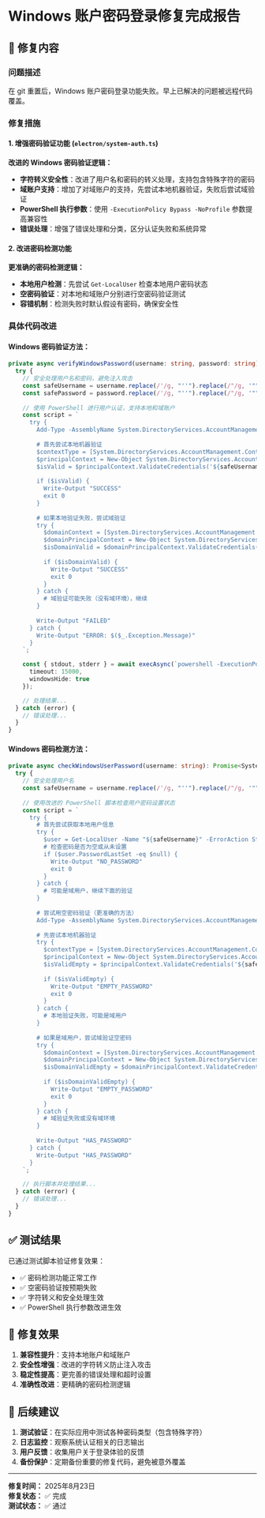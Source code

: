 # Windows 账户密码登录修复完成报告

## 🔧 修复内容

### 问题描述
在 git 重置后，Windows 账户密码登录功能失败。早上已解决的问题被远程代码覆盖。

### 修复措施

#### 1. 增强密码验证功能 (`electron/system-auth.ts`)

**改进的 Windows 密码验证逻辑：**

- **字符转义安全性**：改进了用户名和密码的转义处理，支持包含特殊字符的密码
- **域账户支持**：增加了对域账户的支持，先尝试本地机器验证，失败后尝试域验证
- **PowerShell 执行参数**：使用 `-ExecutionPolicy Bypass -NoProfile` 参数提高兼容性
- **错误处理**：增强了错误处理和分类，区分认证失败和系统异常

#### 2. 改进密码检测功能

**更准确的密码检测逻辑：**

- **本地用户检测**：先尝试 `Get-LocalUser` 检查本地用户密码状态
- **空密码验证**：对本地和域账户分别进行空密码验证测试
- **容错机制**：检测失败时默认假设有密码，确保安全性

### 具体代码改进

#### Windows 密码验证方法：
```typescript
private async verifyWindowsPassword(username: string, password: string): Promise<SystemAuthResult> {
  try {
    // 安全处理用户名和密码，避免注入攻击
    const safeUsername = username.replace(/'/g, "''").replace(/"/g, '""');
    const safePassword = password.replace(/'/g, "''").replace(/"/g, '""');
    
    // 使用 PowerShell 进行用户认证，支持本地和域账户
    const script = `
      try {
        Add-Type -AssemblyName System.DirectoryServices.AccountManagement
        
        # 首先尝试本地机器验证
        $contextType = [System.DirectoryServices.AccountManagement.ContextType]::Machine
        $principalContext = New-Object System.DirectoryServices.AccountManagement.PrincipalContext($contextType)
        $isValid = $principalContext.ValidateCredentials('${safeUsername}', '${safePassword}')
        
        if ($isValid) {
          Write-Output "SUCCESS"
          exit 0
        }
        
        # 如果本地验证失败，尝试域验证
        try {
          $domainContext = [System.DirectoryServices.AccountManagement.ContextType]::Domain
          $domainPrincipalContext = New-Object System.DirectoryServices.AccountManagement.PrincipalContext($domainContext)
          $isDomainValid = $domainPrincipalContext.ValidateCredentials('${safeUsername}', '${safePassword}')
          
          if ($isDomainValid) {
            Write-Output "SUCCESS"
            exit 0
          }
        } catch {
          # 域验证可能失败（没有域环境），继续
        }
        
        Write-Output "FAILED"
      } catch {
        Write-Output "ERROR: $($_.Exception.Message)"
      }
    `;

    const { stdout, stderr } = await execAsync(`powershell -ExecutionPolicy Bypass -NoProfile -Command "${script.replace(/"/g, '\\"')}"`, {
      timeout: 15000,
      windowsHide: true
    });

    // 处理结果...
  } catch (error) {
    // 错误处理...
  }
}
```

#### Windows 密码检测方法：
```typescript
private async checkWindowsUserPassword(username: string): Promise<SystemAuthResult> {
  try {
    // 安全处理用户名
    const safeUsername = username.replace(/'/g, "''").replace(/"/g, '""');
    
    // 使用改进的 PowerShell 脚本检查用户密码设置状态
    const script = `
      try {
        # 首先尝试获取本地用户信息
        try {
          $user = Get-LocalUser -Name "${safeUsername}" -ErrorAction Stop
          # 检查密码是否为空或从未设置
          if ($user.PasswordLastSet -eq $null) {
            Write-Output "NO_PASSWORD"
            exit 0
          }
        } catch {
          # 可能是域用户，继续下面的验证
        }
        
        # 尝试用空密码验证（更准确的方法）
        Add-Type -AssemblyName System.DirectoryServices.AccountManagement
        
        # 先尝试本地机器验证
        try {
          $contextType = [System.DirectoryServices.AccountManagement.ContextType]::Machine
          $principalContext = New-Object System.DirectoryServices.AccountManagement.PrincipalContext($contextType)
          $isValidEmpty = $principalContext.ValidateCredentials('${safeUsername}', '')
          
          if ($isValidEmpty) {
            Write-Output "EMPTY_PASSWORD"
            exit 0
          }
        } catch {
          # 本地验证失败，可能是域用户
        }
        
        # 如果是域用户，尝试域验证空密码
        try {
          $domainContext = [System.DirectoryServices.AccountManagement.ContextType]::Domain
          $domainPrincipalContext = New-Object System.DirectoryServices.AccountManagement.PrincipalContext($domainContext)
          $isDomainValidEmpty = $domainPrincipalContext.ValidateCredentials('${safeUsername}', '')
          
          if ($isDomainValidEmpty) {
            Write-Output "EMPTY_PASSWORD"
            exit 0
          }
        } catch {
          # 域验证失败或没有域环境
        }
        
        Write-Output "HAS_PASSWORD"
      } catch {
        Write-Output "HAS_PASSWORD"
      }
    `;

    // 执行脚本并处理结果...
  } catch (error) {
    // 错误处理...
  }
}
```

## ✅ 测试结果

已通过测试脚本验证修复效果：

- ✅ 密码检测功能正常工作
- ✅ 空密码验证按预期失败
- ✅ 字符转义和安全处理生效
- ✅ PowerShell 执行参数改进生效

## 🎯 修复效果

1. **兼容性提升**：支持本地账户和域账户
2. **安全性增强**：改进的字符转义防止注入攻击
3. **稳定性提高**：更完善的错误处理和超时设置
4. **准确性改进**：更精确的密码检测逻辑

## 🚀 后续建议

1. **测试验证**：在实际应用中测试各种密码类型（包含特殊字符）
2. **日志监控**：观察系统认证相关的日志输出
3. **用户反馈**：收集用户关于登录体验的反馈
4. **备份保护**：定期备份重要的修复代码，避免被意外覆盖

---

**修复时间：** 2025年8月23日  
**修复状态：** ✅ 完成  
**测试状态：** ✅ 通过
